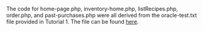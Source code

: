 The code for home-page.php, inventory-home.php, listRecipes.php, order.php, and past-purchases.php
were all derived from the oracle-test.txt file provided in Tutorial 1. The file can be found
[here](https://www.students.cs.ubc.ca/~cs-304/resources/php-oracle-resources/php-setup.html#:~:text=to%20Access%20Oracle-,Here,-is%20a%20file).
